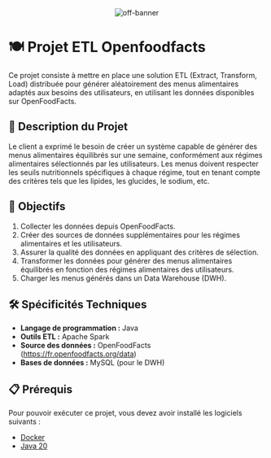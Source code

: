 <div align="center">
  <img src="https://world.openfoodfacts.org/images/logos/logo-variants/RVB_HORIZONTAL_BLACK_BG_OFF.svg" alt="off-banner" />
</div>


# 🍽️ Projet ETL Openfoodfacts

Ce projet consiste à mettre en place une solution ETL (Extract, Transform, Load) distribuée pour générer aléatoirement des menus alimentaires adaptés aux besoins des utilisateurs, en utilisant les données disponibles sur OpenFoodFacts.

## 📝 Description du Projet

Le client a exprimé le besoin de créer un système capable de générer des menus alimentaires équilibrés sur une semaine, conformément aux régimes alimentaires sélectionnés par les utilisateurs. Les menus doivent respecter les seuils nutritionnels spécifiques à chaque régime, tout en tenant compte des critères tels que les lipides, les glucides, le sodium, etc.

## 🎯 Objectifs

1. Collecter les données depuis OpenFoodFacts. 
2. Créer des sources de données supplémentaires pour les régimes alimentaires et les utilisateurs. 
3. Assurer la qualité des données en appliquant des critères de sélection. 
4. Transformer les données pour générer des menus alimentaires équilibrés en fonction des régimes alimentaires des utilisateurs. 
5. Charger les menus générés dans un Data Warehouse (DWH).

## 🛠️ Spécificités Techniques

- **Langage de programmation :** Java
- **Outils ETL :** Apache Spark
- **Source des données :** OpenFoodFacts (https://fr.openfoodfacts.org/data)
- **Bases de données :** MySQL (pour le DWH)

## 📋 Prérequis
Pour pouvoir exécuter ce projet, vous devez avoir installé les logiciels suivants :
- [Docker](https://www.docker.com/)
- [Java 20](https://www.oracle.com/java/technologies/javase/jdk20-archive-downloads.html)
